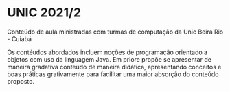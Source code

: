 # UNIC 2021/2

Conteúdo de aula ministradas com turmas de computação da Unic Beira Rio - Cuiabá

Os contéudos abordados incluem noções de programação orientado a objetos com uso da linguagem Java. Em priore propõe se apresentar de maneira gradativa conteúdo de maneira didática, apresentando conceitos e boas práticas grativamente para facilitar uma maior absorção do conteúdo proposto.
